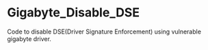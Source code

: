 # Gigabyte_Disable_DSE
Code to disable DSE(Driver Signature Enforcement) using vulnerable gigabyte driver.
